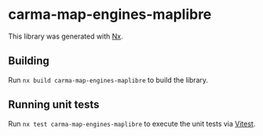 # carma-map-engines-maplibre

This library was generated with [Nx](https://nx.dev).

## Building

Run `nx build carma-map-engines-maplibre` to build the library.

## Running unit tests

Run `nx test carma-map-engines-maplibre` to execute the unit tests via [Vitest](https://vitest.dev/).
